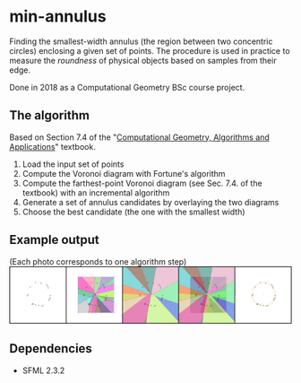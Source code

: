 # min-annulus

Finding the smallest-width annulus (the region between two concentric circles) enclosing a given set of points. The procedure is used in practice to measure the *roundness* of physical objects based on samples from their edge. 

Done in 2018 as a Computational Geometry BSc course project.


## The algorithm
Based on Section 7.4 of the "[Computational Geometry, Algorithms and Applications](https://link.springer.com/book/10.1007/978-3-540-77974-2)" textbook.
1. Load the input set of points
2. Compute the Voronoi diagram with Fortune's algorithm
3. Compute the farthest-point Voronoi diagram (see Sec. 7.4. of the textbook) with an incremental algorithm
4. Generate a set of annulus candidates by overlaying the two diagrams
5. Choose the best candidate (the one with the smallest width)

## Example output
(Each photo corresponds to one algorithm step)
![example](images/all-border.png)

## Dependencies
* SFML 2.3.2
